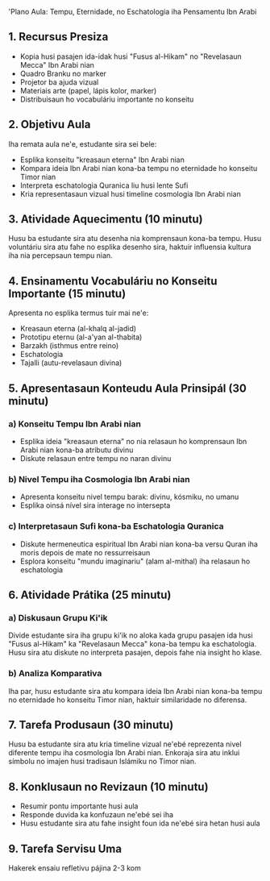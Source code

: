 'Plano Aula: Tempu, Eternidade, no Eschatologia iha Pensamentu Ibn Arabi

## 1. Recursus Presiza

- Kopia husi pasajen ida-idak husi "Fusus al-Hikam" no "Revelasaun Mecca" Ibn Arabi nian
- Quadro Branku no marker
- Projetor ba ajuda vizual
- Materiais arte (papel, lápis kolor, marker)
- Distribuisaun ho vocabuláriu importante no konseitu

## 2. Objetivu Aula

Iha remata aula ne'e, estudante sira sei bele:
- Esplika konseitu "kreasaun eterna" Ibn Arabi nian
- Kompara ideia Ibn Arabi nian kona-ba tempu no eternidade ho konseitu Timor nian
- Interpreta eschatologia Quranica liu husi lente Sufi
- Kria representasaun vizual husi timeline cosmologia Ibn Arabi nian

## 3. Atividade Aquecimentu (10 minutu)

Husu ba estudante sira atu desenha nia komprensaun kona-ba tempu. Husu voluntáriu sira atu fahe no esplika desenho sira, haktuir influensia kultura iha nia percepsaun tempu nian.

## 4. Ensinamentu Vocabuláriu no Konseitu Importante (15 minutu)

Apresenta no esplika termus tuir mai ne'e:
- Kreasaun eterna (al-khalq al-jadid)
- Prototipu eternu (al-a'yan al-thabita)
- Barzakh (isthmus entre reino)
- Eschatologia
- Tajalli (autu-revelasaun divina)

## 5. Apresentasaun Konteudu Aula Prinsipál (30 minutu)

### a) Konseitu Tempu Ibn Arabi nian
- Esplika ideia "kreasaun eterna" no nia relasaun ho komprensaun Ibn Arabi nian kona-ba atributu divinu
- Diskute relasaun entre tempu no naran divinu

### b) Nivel Tempu iha Cosmologia Ibn Arabi nian
- Apresenta konseitu nivel tempu barak: divinu, kósmiku, no umanu
- Esplika oinsá nível sira interage no intersepta

### c) Interpretasaun Sufi kona-ba Eschatologia Quranica
- Diskute hermeneutica espiritual Ibn Arabi nian kona-ba versu Quran iha moris depois de mate no ressurreisaun
- Esplora konseitu "mundu imaginariu" (alam al-mithal) iha relasaun ho eschatologia

## 6. Atividade Prátika (25 minutu)

### a) Diskusaun Grupu Ki'ik
Divide estudante sira iha grupu ki'ik no aloka kada grupu pasajen ida husi "Fusus al-Hikam" ka "Revelasaun Mecca" kona-ba tempu ka eschatologia. Husu sira atu diskute no interpreta pasajen, depois fahe nia insight ho klase.

### b) Analiza Komparativa
Iha par, husu estudante sira atu kompara ideia Ibn Arabi nian kona-ba tempu no eternidade ho konseitu Timor nian, haktuir similaridade no diferensa.

## 7. Tarefa Produsaun (30 minutu)

Husu ba estudante sira atu kria timeline vizual ne'ebé reprezenta nivel diferente tempu iha cosmologia Ibn Arabi nian. Enkoraja sira atu inklui símbolu no imajen husi tradisaun Islámiku no Timor nian.

## 8. Konklusaun no Revizaun (10 minutu)

- Resumir pontu importante husi aula
- Responde duvida ka konfuzaun ne'ebé sei iha
- Husu estudante sira atu fahe insight foun ida ne'ebé sira hetan husi aula

## 9. Tarefa Servisu Uma

Hakerek ensaiu refletivu pájina 2-3 kom